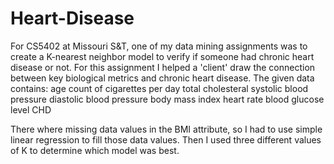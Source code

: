 # Heart-Disease
For CS5402 at Missouri S&amp;T, one of my data mining assignments was to create a K-nearest neighbor model to verify if someone had chronic heart disease or not. 
For this assignment I helped a 'client' draw the connection between key biological metrics and chronic heart disease. 
The given data contains: 
age
count of cigarettes per day
total cholesteral
systolic blood pressure
diastolic blood pressure
body mass index
heart rate 
blood glucose level
CHD

There where missing data values in the BMI attribute, so I had to use simple linear regression to fill those data values.
Then I used three different values of K to determine which model was best. 

